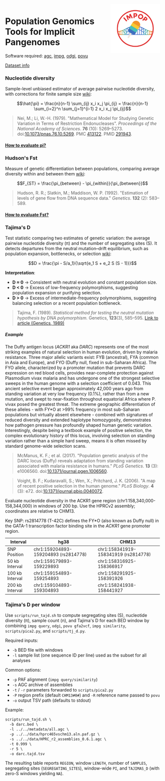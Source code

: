 <img src="img/impop1.png" alt="implicit pangenome diagram" align="right" width="160" />

# Population Genomics Tools for Implicit Pangenomes

Software required: [agc](https://github.com/refresh-bio/agc), [impg](https://github.com/pangenome/impg), [odgi](https://github.com/pangenome/odgi), [povu](https://github.com/pangenome/povu)

[Dataset info](doc/where_hprc_data.md)


### Nucleotide diversity

Sample-level unbiased estimator of average pairwise nucleotide diversity, with corrections for finite sample size [wiki](https://en.wikipedia.org/wiki/Nucleotide_diversity):

$$\hat{\pi} = \frac{n}{n-1} \sum_{ij} x_i x_j \pi_{ij} = \frac{n}{n-1} \sum_{i=2}^n \sum_{j=1}^{i-1} 2 x_i x_j \pi_{ij}$$

> Nei, M.; Li, W.-H. (1979). "Mathematical Model for Studying Genetic Variation in Terms of Restriction Endonucleases". *Proceedings of the National Academy of Sciences*. **76** (10): 5269–5273. doi:[10.1073/pnas.76.10.5269](https://doi.org/10.1073/pnas.76.10.5269). PMC [413122](https://www.ncbi.nlm.nih.gov/pmc/articles/PMC413122). PMID [291943](https://pubmed.ncbi.nlm.nih.gov/291943/).

#### [How to evaluate pi?](doc/how_pi.md)

### Hudson's Fst 

Measure of genetic differentiation between populations, comparing average diversity within and between them [wiki](https://en.wikipedia.org/wiki/Fixation_index):

$$F_{ST} = \frac{\pi_{between} - \pi_{within}}{\pi_{between}}$$

> Hudson, R. R.; Slatkin, M.; Maddison, W. P. (1992). "Estimation of levels of gene flow from DNA sequence data." *Genetics*. **132** (2): 583–589.


#### [How to evaluate Fst?](doc/how_tjd.md)

### Tajima's D 

Test statistic comparing two estimates of genetic variation: the average pairwise nucleotide diversity (π) and the number of segregating sites (S). It detects departures from the neutral mutation–drift equilibrium, such as population expansion, bottlenecks, or selection [wiki](https://en.wikipedia.org/wiki/Tajima%27s_D):

$$D = \frac{\pi - S/a_1}{\sqrt{e_1 S + e_2 S (S - 1)}}$$

**Interpretation**:  
- **D ≈ 0** → Consistent with neutral evolution and constant population size.  
- **D < 0** → Excess of low-frequency polymorphisms, suggesting population expansion or purifying selection.  
- **D > 0** → Excess of intermediate-frequency polymorphisms, suggesting balancing selection or a recent population bottleneck.  

> Tajima, F. (1989). *Statistical method for testing the neutral mutation hypothesis by DNA polymorphism.* Genetics, **123**(3), 585–595.  [Link to article (Genetics, 1989)](https://www.genetics.org/content/123/3/585)

##### Example

The Duffy antigen locus (*ACKR1* aka *DARC*) represents one of the most striking examples of natural selection in human evolution, driven by malaria resistance. Three major allelic variants exist: FYB (ancestral), FYA (common in Asia and Europe), and FYO (Duffy null, fixed in sub-Saharan Africa). The FYO allele, characterized by a promoter mutation that prevents DARC expression on red blood cells, provides near-complete protection against Plasmodium vivax malaria and has undergone one of the strongest selective sweeps in the human genome with a selection coefficient of 0.043. This ancient selective event began approximately 42,000 years ago from standing variation at very low frequency (0.1\%), rather than from a new mutation, and swept to near-fixation throughout equatorial Africa where P. vivax posed the greatest threat. The extreme geographic differentiation of these alleles - with FY\*O at >99% frequency in most sub-Saharan populations but virtually absent elsewhere - combined with signatures of reduced diversity and extended haplotype homozygosity, demonstrates how pathogen pressure has profoundly shaped human genetic variation. Interestingly, despite being a textbook example of positive selection, the complex evolutionary history of this locus, involving selection on standing variation rather than a simple hard sweep, means it is often missed by standard genome-wide selection scans.

> McManus, K. F.; et al. (2017). "Population genetic analysis of the DARC locus (Duffy) reveals adaptation from standing variation associated with malaria resistance in humans." *PLoS Genetics*. **13** (3): e1006560. doi:[10.1371/journal.pgen.1006560](https://doi.org/10.1371/journal.pgen.1006560).

> Voight, B. F.; Kudaravalli, S.; Wen, X.; Pritchard, J. K. (2006). "A map of recent positive selection in the human genome." *PLoS Biology*. **4** (3): e72. doi:[10.1371/journal.pbio.0040072](https://doi.org/10.1371/journal.pbio.0040072).


Evaluate nucleotide diversity in the ACKR1 gene region (chr1:158,340,000-158,344,000) in windows of 200 bp. Use the HPRCv2 assembly; coordinates are relative to CHM13.

Key SNP: rs2814778 (T-42C) defines the FY\*O (also known as Duffy null) in the GATA-1 transcription factor binding site in the *ACKR1* gene promoter region. 

| Interval | **hg38** | **CHM13** |
|----------|----------|-----------|
| SNP Position | chr1:159204893-159204893 (rs2814778) | chr1:158341919-158341919 (rs2814778) |
| 50 kb Interval | chr1:159179893-159229893 | chr1:158316925-158366917 |
| 100 kb Interval | chr1:159154893-159254893 | chr1:158291925-158391926 |
| 200 kb Interval | chr1:159104893-159304893 | chr1:158241938-158441927 |




### Tajima's D per window

Use `scripts/run_tajd.sh` to compute segregating sites (S), nucleotide diversity (π), sample count (n), and Tajima's D for each BED window by combining `impg query`, `odgi`, `povu gfa2vcf`, `impg similarity`, `scripts/pica2.py`, and `scripts/tj_d.py`.

Required inputs:
- `-b` BED file with windows
- `-l` sample list (one sequence ID per line) used as the subset for all analyses

Common options:
- `-p` PAF alignment (`impg query/similarity`)
- `-s` AGC archive of assemblies
- `-t` / `-r` parameters forwarded to `scripts/pica2.py`
- `-P` region prefix (default `CHM13#0#`) and `-R` reference name passed to `povu`
- `-o` output TSV path (defaults to stdout)

Example:
```
scripts/run_tajd.sh \
  -b darc.bed \
  -l ../../metadata/all.agc \
  -p ../../data/hprc465vschm13.aln.paf.gz \
  -s ../../data/HPRC_r2_assemblies_0.6.1.agc \
  -t 0.999 \
  -r 5 \
  -o darc.tajd.tsv
```

The resulting table reports `REGION`, window `LENGTH`, number of `SAMPLES`, segregating sites (`SEGREGATING_SITES`), window-wide `PI`, and `TAJIMAS_D` (with zero-S windows yielding `NA`).
